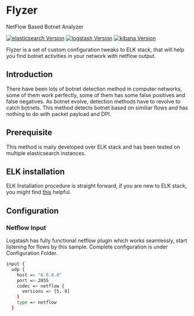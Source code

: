 # Flyzer
NetFlow Based Botnet Analyzer

[![elasticsearch Version](https://img.shields.io/badge/elasticsearch-5.5.2-green.svg)](https://github.com/elastic/elasticsearch)
[![logstash Version](https://img.shields.io/badge/logstash-5.5.2-green.svg)](https://github.com/elastic/logstash)
[![kibana Version](https://img.shields.io/badge/kibana-5.5.2-green.svg)](https://github.com/elastic/kibana)


Flyzer is a set of custom configuration tweaks to ELK stack, that will help you find botnet activities in your network with netflow output.

## Introduction
There have been lots of botnet detection method in computer networks, some of them work perfectly, some of them has some false positives and false negatives. As botnet evolve, detection methods have to revolve to catch botnets. This method detects botnet based on similiar flows and has nothing to do with packet payload and DPI.


## Prerequisite
This method is maily developed over ELK stack and has been tested on multiple elasticsearch instances.

## ELK installation
ELK Installation procedure is straight forward, if you are new to ELK stack, you might find [this](https://www.elastic.co/start) helpful.

## Configuration

### Netflow Input
Logstash has fully functional netflow plugin which works seamlessly, start listening for flows by this sample. Complete configuration is under Configuration Folder.

```sh
input {
  udp {
    host => "0.0.0.0"
    port => 2055
    codec => netflow {
      versions => [5, 9]
    }
    type => netflow
  }
```